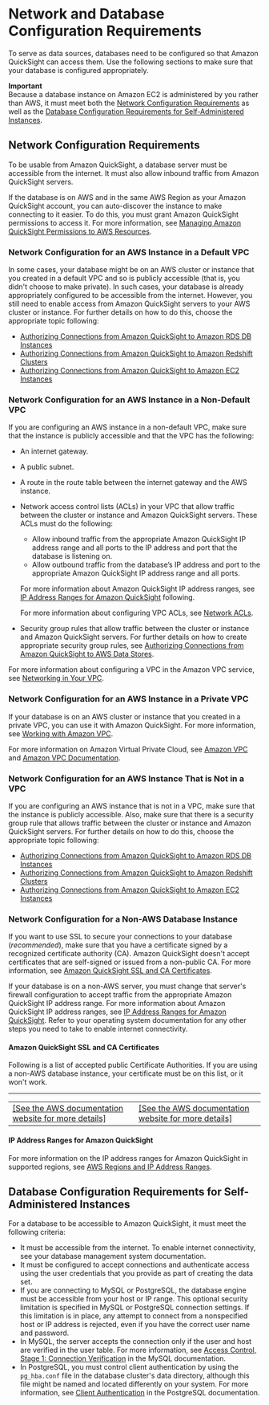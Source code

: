 # Network and Database Configuration Requirements<a name="configure-access"></a>

To serve as data sources, databases need to be configured so that Amazon QuickSight can access them\. Use the following sections to make sure that your database is configured appropriately\. 

**Important**  
Because a database instance on Amazon EC2 is administered by you rather than AWS, it must meet both the [Network Configuration Requirements](#network-configuration-requirements) as well as the [Database Configuration Requirements for Self\-Administered Instances](#database-configuration-requirements)\.

## Network Configuration Requirements<a name="network-configuration-requirements"></a>

To be usable from Amazon QuickSight, a database server must be accessible from the internet\. It must also allow inbound traffic from Amazon QuickSight servers\. 

If the database is on AWS and in the same AWS Region as your Amazon QuickSight account, you can auto\-discover the instance to make connecting to it easier\. To do this, you must grant Amazon QuickSight permissions to access it\. For more information, see [Managing Amazon QuickSight Permissions to AWS Resources](managing-permissions.md)\.

### Network Configuration for an AWS Instance in a Default VPC<a name="network-configuration-aws-default-vpc"></a>

In some cases, your database might be on an AWS cluster or instance that you created in a default VPC and so is publicly accessible \(that is, you didn't choose to make private\)\. In such cases, your database is already appropriately configured to be accessible from the internet\. However, you still need to enable access from Amazon QuickSight servers to your AWS cluster or instance\. For further details on how to do this, choose the appropriate topic following:
+ [Authorizing Connections from Amazon QuickSight to Amazon RDS DB Instances](enabling-access-rds.md)
+ [Authorizing Connections from Amazon QuickSight to Amazon Redshift Clusters](enabling-access-redshift.md)
+ [Authorizing Connections from Amazon QuickSight to Amazon EC2 Instances](enabling-access-ec2.md)

### Network Configuration for an AWS Instance in a Non\-Default VPC<a name="network-configuration-aws-nondefault-vpc"></a>

If you are configuring an AWS instance in a non\-default VPC, make sure that the instance is publicly accessible and that the VPC has the following: 
+ An internet gateway\.
+ A public subnet\.
+ A route in the route table between the internet gateway and the AWS instance\.
+ Network access control lists \(ACLs\) in your VPC that allow traffic between the cluster or instance and Amazon QuickSight servers\. These ACLs must do the following:
  + Allow inbound traffic from the appropriate Amazon QuickSight IP address range and all ports to the IP address and port that the database is listening on\.
  + Allow outbound traffic from the database’s IP address and port to the appropriate Amazon QuickSight IP address range and all ports\.

  For more information about Amazon QuickSight IP address ranges, see [IP Address Ranges for Amazon QuickSight](#ip-address-ranges) following\.

  For more information about configuring VPC ACLs, see [Network ACLs](https://docs.aws.amazon.com/vpc/latest/userguide/VPC_ACLs.html)\.
+ Security group rules that allow traffic between the cluster or instance and Amazon QuickSight servers\. For further details on how to create appropriate security group rules, see [Authorizing Connections from Amazon QuickSight to AWS Data Stores](enabling-access.md)\.

For more information about configuring a VPC in the Amazon VPC service, see [Networking in Your VPC](https://docs.aws.amazon.com/vpc/latest/userguide/VPC_Networking.html)\.

### Network Configuration for an AWS Instance in a Private VPC<a name="network-configuration-aws-private-vpc"></a>

If your database is on an AWS cluster or instance that you created in a private VPC, you can use it with Amazon QuickSight\. For more information, see [Working with Amazon VPC](working-with-aws-vpc.md)\. 

For more information on Amazon Virtual Private Cloud, see [Amazon VPC](https://aws.amazon.com/vpc/) and [Amazon VPC Documentation](https://docs.aws.amazon.com/vpc/)\.

### Network Configuration for an AWS Instance That is Not in a VPC<a name="network-configuration-aws-no-vpc"></a>

If you are configuring an AWS instance that is not in a VPC, make sure that the instance is publicly accessible\. Also, make sure that there is a security group rule that allows traffic between the cluster or instance and Amazon QuickSight servers\. For further details on how to do this, choose the appropriate topic following:
+ [Authorizing Connections from Amazon QuickSight to Amazon RDS DB Instances](enabling-access-rds.md)
+ [Authorizing Connections from Amazon QuickSight to Amazon Redshift Clusters](enabling-access-redshift.md)
+ [Authorizing Connections from Amazon QuickSight to Amazon EC2 Instances](enabling-access-ec2.md)

### Network Configuration for a Non\-AWS Database Instance<a name="network-configuration-not-aws"></a>

If you want to use SSL to secure your connections to your database \(*recommended*\), make sure that you have a certificate signed by a recognized certificate authority \(CA\)\. Amazon QuickSight doesn't accept certificates that are self\-signed or issued from a non\-public CA\. For more information, see [Amazon QuickSight SSL and CA Certificates](#ca-certificates)\.

If your database is on a non\-AWS server, you must change that server's firewall configuration to accept traffic from the appropriate Amazon QuickSight IP address range\. For more information about Amazon QuickSight IP address ranges, see [IP Address Ranges for Amazon QuickSight](#ip-address-ranges)\. Refer to your operating system documentation for any other steps you need to take to enable internet connectivity\.

#### Amazon QuickSight SSL and CA Certificates<a name="ca-certificates"></a>

Following is a list of accepted public Certificate Authorities\. If you are using a non\-AWS database instance, your certificate must be on this list, or it won't work\.


****  

|  |  | 
| --- |--- |
|  [\[See the AWS documentation website for more details\]](http://docs.aws.amazon.com/quicksight/latest/user/configure-access.html)  |  [\[See the AWS documentation website for more details\]](http://docs.aws.amazon.com/quicksight/latest/user/configure-access.html)  | 

#### IP Address Ranges for Amazon QuickSight<a name="ip-address-ranges"></a>

For more information on the IP address ranges for Amazon QuickSight in supported regions, see [AWS Regions and IP Address Ranges](regions.md)\.

## Database Configuration Requirements for Self\-Administered Instances<a name="database-configuration-requirements"></a>

For a database to be accessible to Amazon QuickSight, it must meet the following criteria: 
+ It must be accessible from the internet\. To enable internet connectivity, see your database management system documentation\.
+ It must be configured to accept connections and authenticate access using the user credentials that you provide as part of creating the data set\.
+ If you are connecting to MySQL or PostgreSQL, the database engine must be accessible from your host or IP range\. This optional security limitation is specified in MySQL or PostgreSQL connection settings\. If this limitation is in place, any attempt to connect from a nonspecified host or IP address is rejected, even if you have the correct user name and password\.
+ In MySQL, the server accepts the connection only if the user and host are verified in the user table\. For more information, see [Access Control, Stage 1: Connection Verification](https://dev.mysql.com/doc/refman/5.7/en/connection-access.html) in the MySQL documentation\.
+ In PostgreSQL, you must control client authentication by using the `pg_hba.conf` file in the database cluster's data directory, although this file might be named and located differently on your system\. For more information, see [Client Authentication](https://www.postgresql.org/docs/9.3/static/client-authentication.html) in the PostgreSQL documentation\.